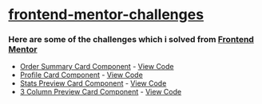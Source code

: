 # [frontend-mentor-challenges](https://uday-kiran77.github.io/frontend-mentor-challenges/)
### Here are some of the challenges which i solved from [Frontend Mentor](https://www.frontendmentor.io/challenges)
- [Order Summary Card Component](https://uday-kiran77.github.io/frontend-mentor-challenges/order-summary-card/) - [View Code](https://github.com/uday-kiran77/frontend-mentor-challenges/tree/main/order-summary-card)
- [Profile Card Component](https://uday-kiran77.github.io/frontend-mentor-challenges/profile-card-component/) - [View Code](https://github.com/uday-kiran77/frontend-mentor-challenges/tree/main/profile-card-component)
- [Stats Preview Card Component](https://uday-kiran77.github.io/frontend-mentor-challenges/stats-preview-card-component-main/) - [View Code](https://github.com/uday-kiran77/frontend-mentor-challenges/tree/main/stats-preview-card-component-main)
- [3 Column Preview Card Component](https://uday-kiran77.github.io/frontend-mentor-challenges/3-column-preview-card-component-main/) - [View Code](https://github.com/uday-kiran77/frontend-mentor-challenges/tree/main/3-column-preview-card-component-main)

